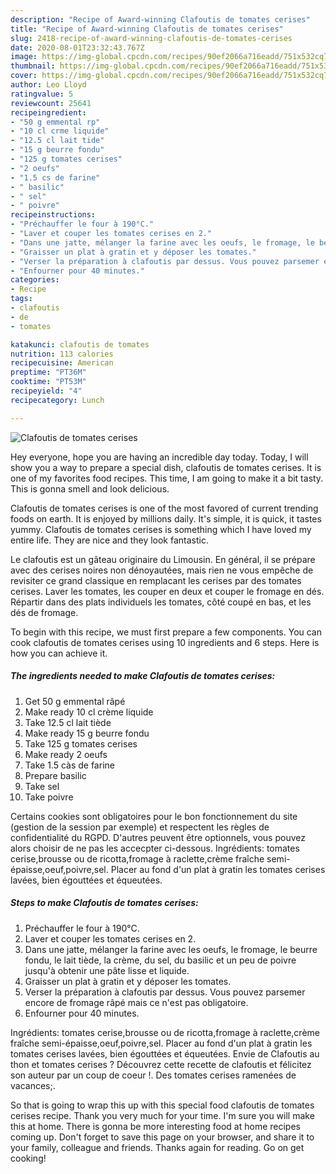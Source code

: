 ```yaml
---
description: "Recipe of Award-winning Clafoutis de tomates cerises"
title: "Recipe of Award-winning Clafoutis de tomates cerises"
slug: 2418-recipe-of-award-winning-clafoutis-de-tomates-cerises
date: 2020-08-01T23:32:43.767Z
image: https://img-global.cpcdn.com/recipes/90ef2066a716eadd/751x532cq70/clafoutis-de-tomates-cerises-photo-principale-de-la-recette.jpg
thumbnail: https://img-global.cpcdn.com/recipes/90ef2066a716eadd/751x532cq70/clafoutis-de-tomates-cerises-photo-principale-de-la-recette.jpg
cover: https://img-global.cpcdn.com/recipes/90ef2066a716eadd/751x532cq70/clafoutis-de-tomates-cerises-photo-principale-de-la-recette.jpg
author: Leo Lloyd
ratingvalue: 5
reviewcount: 25641
recipeingredient:
- "50 g emmental rp"
- "10 cl crme liquide"
- "12.5 cl lait tide"
- "15 g beurre fondu"
- "125 g tomates cerises"
- "2 oeufs"
- "1.5 cs de farine"
- " basilic"
- " sel"
- " poivre"
recipeinstructions:
- "Préchauffer le four à 190°C."
- "Laver et couper les tomates cerises en 2."
- "Dans une jatte, mélanger la farine avec les oeufs, le fromage, le beurre fondu, le lait tiède, la crème, du sel, du basilic et un peu de poivre jusqu&#39;à obtenir une pâte lisse et liquide."
- "Graisser un plat à gratin et y déposer les tomates."
- "Verser la préparation à clafoutis par dessus. Vous pouvez parsemer encore de fromage râpé mais ce n&#39;est pas obligatoire."
- "Enfourner pour 40 minutes."
categories:
- Recipe
tags:
- clafoutis
- de
- tomates

katakunci: clafoutis de tomates 
nutrition: 113 calories
recipecuisine: American
preptime: "PT36M"
cooktime: "PT53M"
recipeyield: "4"
recipecategory: Lunch

---
```



![Clafoutis de tomates cerises](https://img-global.cpcdn.com/recipes/90ef2066a716eadd/751x532cq70/clafoutis-de-tomates-cerises-photo-principale-de-la-recette.jpg)

Hey everyone, hope you are having an incredible day today. Today, I will show you a way to prepare a special dish, clafoutis de tomates cerises. It is one of my favorites food recipes. This time, I am going to make it a bit tasty. This is gonna smell and look delicious.

Clafoutis de tomates cerises is one of the most favored of current trending foods on earth. It is enjoyed by millions daily. It's simple, it is quick, it tastes yummy. Clafoutis de tomates cerises is something which I have loved my entire life. They are nice and they look fantastic.

Le clafoutis est un gâteau originaire du Limousin. En général, il se prépare avec des cerises noires non dénoyautées, mais rien ne vous empêche de revisiter ce grand classique en remplacant les cerises par des tomates cerises. Laver les tomates, les couper en deux et couper le fromage en dés. Répartir dans des plats individuels les tomates, côté coupé en bas, et les dés de fromage.


To begin with this recipe, we must first prepare a few components. You can cook clafoutis de tomates cerises using 10 ingredients and 6 steps. Here is how you can achieve it.

<!--inarticleads1-->

##### The ingredients needed to make Clafoutis de tomates cerises:

1. Get 50 g emmental râpé
1. Make ready 10 cl crème liquide
1. Take 12.5 cl lait tiède
1. Make ready 15 g beurre fondu
1. Take 125 g tomates cerises
1. Make ready 2 oeufs
1. Take 1.5 càs de farine
1. Prepare  basilic
1. Take  sel
1. Take  poivre


Certains cookies sont obligatoires pour le bon fonctionnement du site (gestion de la session par exemple) et respectent les règles de confidentialité du RGPD. D&#39;autres peuvent être optionnels, vous pouvez alors choisir de ne pas les accecpter ci-dessous. Ingrédients: tomates cerise,brousse ou de ricotta,fromage à raclette,crème fraîche semi-épaisse,oeuf,poivre,sel. Placer au fond d&#39;un plat à gratin les tomates cerises lavées, bien égouttées et équeutées. 

<!--inarticleads2-->

##### Steps to make Clafoutis de tomates cerises:

1. Préchauffer le four à 190°C.
1. Laver et couper les tomates cerises en 2.
1. Dans une jatte, mélanger la farine avec les oeufs, le fromage, le beurre fondu, le lait tiède, la crème, du sel, du basilic et un peu de poivre jusqu&#39;à obtenir une pâte lisse et liquide.
1. Graisser un plat à gratin et y déposer les tomates.
1. Verser la préparation à clafoutis par dessus. Vous pouvez parsemer encore de fromage râpé mais ce n&#39;est pas obligatoire.
1. Enfourner pour 40 minutes.


Ingrédients: tomates cerise,brousse ou de ricotta,fromage à raclette,crème fraîche semi-épaisse,oeuf,poivre,sel. Placer au fond d&#39;un plat à gratin les tomates cerises lavées, bien égouttées et équeutées. Envie de Clafoutis au thon et tomates cerises ? Découvrez cette recette de clafoutis et félicitez son auteur par un coup de coeur !. Des tomates cerises ramenées de vacances;. 

So that is going to wrap this up with this special food clafoutis de tomates cerises recipe. Thank you very much for your time. I'm sure you will make this at home. There is gonna be more interesting food at home recipes coming up. Don't forget to save this page on your browser, and share it to your family, colleague and friends. Thanks again for reading. Go on get cooking!

